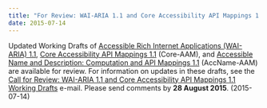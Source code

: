 ```yaml
---
title: "For Review: WAI-ARIA 1.1 and Core Accessibility API Mappings 1.1 Working Drafts"
date: 2015-07-14
---
```

<p>Updated Working Drafts of <a href="http://www.w3.org/TR/2015/WD-wai-aria-1.1-20150714/">Accessible Rich Internet Applications (WAI-ARIA) 1.1</a>, <a href="http://www.w3.org/TR/2015/WD-core-aam-1.1-20150714/">Core Accessibility API Mappings 1.1</a> (Core-AAM), and <a href="http://www.w3.org/TR/2015/WD-accname-aam-1.1-20150714/">Accessible Name and Description: Computation and API Mappings 1.1</a> (AccName-AAM) are available for review. For information on updates in these drafts, see the <a href="https://lists.w3.org/Archives/Public/w3c-wai-ig/2015JulSep/0017.html">Call for Review: WAI-ARIA 1.1 and Core Accessibility API Mappings 1.1 Working Drafts</a> e-mail. Please send comments by <strong>28 August 2015</strong>. (<span class="date">2015-07-14</span>)</p>
